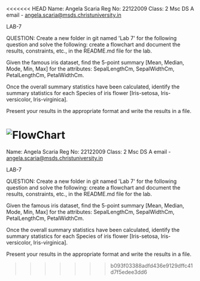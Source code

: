 <<<<<<< HEAD
Name: Angela Scaria
Reg No: 22122009
Class: 2 Msc DS A
email - angela.scaria@msds.christuniversity.in

LAB-7

QUESTION:
Create a new folder in git named 'Lab 7' for the following question and solve the following: create a flowchart and document the results, constraints, etc., in the README.md file for the lab.

Given the famous iris dataset, find the 5-point summary [Mean, Median, Mode, Min, Max] for the attributes: SepalLengthCm, SepalWidthCm, PetalLengthCm, PetalWidthCm.

Once the overall summary statistics have been calculated, identify the summary statistics for each Species of iris flower [Iris-setosa, Iris-versicolor, Iris-virginica].

Present your results in the appropriate format and write the results in a file.

![ FlowChart](C:/Users/Angela/OneDrive/Desktop/SEM-2/22122009-MDS272L-JAVA/LAB-7/flowchart.png "flowchart.png")
=======
Name: Angela Scaria
Reg No: 22122009
Class: 2 Msc DS A
email - angela.scaria@msds.christuniversity.in

LAB-7

QUESTION:
Create a new folder in git named 'Lab 7' for the following question and solve the following: create a flowchart and document the results, constraints, etc., in the README.md file for the lab.

Given the famous iris dataset, find the 5-point summary [Mean, Median, Mode, Min, Max] for the attributes: SepalLengthCm, SepalWidthCm, PetalLengthCm, PetalWidthCm.

Once the overall summary statistics have been calculated, identify the summary statistics for each Species of iris flower [Iris-setosa, Iris-versicolor, Iris-virginica].

Present your results in the appropriate format and write the results in a file.
>>>>>>> b093f03388adfd436e9129dffc41d7f5edee3dd6
